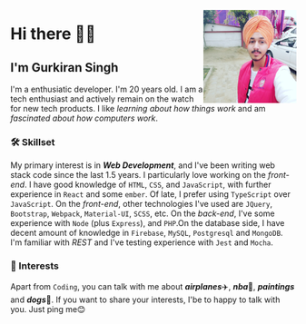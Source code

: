 <a href="https://www.linkedin.com/in/gksk/"><img align="right" src="./mypicture.jpg" height="164px"/></a>

# Hi there 👋🏼

## I'm Gurkiran Singh

I'm a enthusiatic developer. I'm 20 years old. I am a tech enthusiast and actively remain on the watch for new tech products. I like _learning about how things work_ and am _fascinated about how computers work_.

### 🛠 Skillset

My primary interest is in _**Web Development**_, and I've been writing web stack code since the last 1.5 years. I particularly love working on the _front-end_. I have good knowledge of `HTML`, `CSS`, and `JavaScript`, with further experience in `React` and some `ember`. Of late, I prefer using `TypeScript` over `JavaScript`. On the _front-end_, other technologies I've used are `JQuery`, `Bootstrap`, `Webpack`, `Material-UI`, `SCSS`, etc. On the _back-end_, I've some experience with `Node` (plus `Express`), and `PHP`.On the database side, I have decent amount of knowledge in `Firebase`, `MySQL`, `Postgresql` and `MongoDB`. I'm familiar with _REST_ and I've testing experience with `Jest` and `Mocha`.

### 🌱 Interests

Apart from `Coding`, you can talk with me about _**airplanes**_:airplane:, _**nba**_:basketball:, _**paintings**_ and _**dogs**_:dog:. If you want to share your interests, I'be to happy to talk with you. Just ping me:blush:

[//]: # (### 🔭 Working on ...)

[//]: # (I'm currently contributing in [_**Grommet**_]https://github.com/grommet/grommet/ which is `React` based design system for the UI made using the Storybook. The goal is to take on the challenges encountered due to the original architecture, and build a more robust and reliable application, from the ground up. I also have plans to undertake the development of a _**Physics World**_ simulating _Dynamics_, to aid high school students.)

[//]: # (### 📚 Learning ...)

[//]: # (I've started learning the `Rust` programming language and `Web Assembly` paraphernalia. Lately, I've been inquisitive about architecture of software and systems. I'm reading a book titled _"Linux Kernel Development"_ by _Robert Love_. I want to dive into embedded systems programming soon.)
